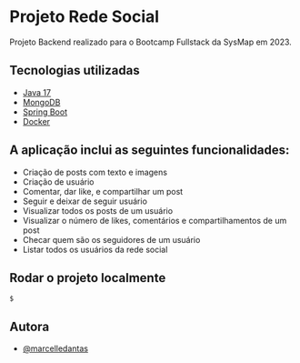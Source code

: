 
# Projeto Rede Social

Projeto Backend realizado para o Bootcamp Fullstack da SysMap em 2023.

## Tecnologias utilizadas

- [Java 17](https://www.java.com/en/)
- [MongoDB](https://www.mongodb.com/)
- [Spring Boot](https://spring.io/)
- [Docker](https://docs.docker.com/get-docker/)

## A aplicação inclui as seguintes funcionalidades:
- Criação de posts com texto e imagens
- Criação de usuário
- Comentar, dar like, e compartilhar um post
- Seguir e deixar de seguir usuário
- Visualizar todos os posts de um usuário
- Visualizar o número de likes, comentários e compartilhamentos de um post
- Checar quem são os seguidores de um usuário
- Listar todos os usuários da rede social

## Rodar o projeto localmente
```
$
```

## Autora 
- [@marcelledantas](https://github.com/marcelledantas)
